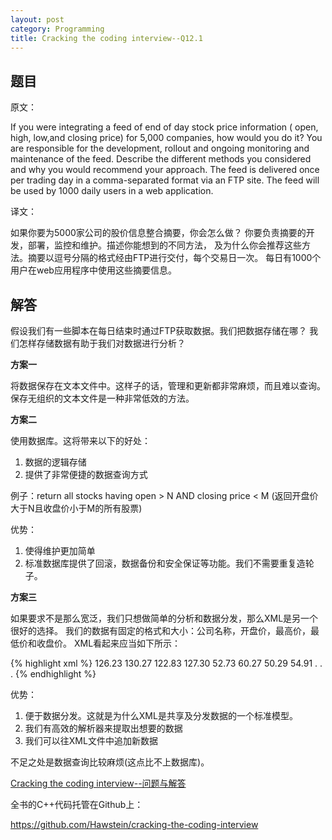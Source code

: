 ```yaml
---
layout: post
category: Programming
title: Cracking the coding interview--Q12.1
---
```


## 题目

原文：

If you were integrating a feed of end of day stock price information (
open, high, low,and closing price) for 5,000 companies, how would you 
do it? You are responsible for the development, rollout and ongoing 
monitoring and maintenance of the feed. Describe the different 
methods you considered and why you would recommend your
approach. The feed is delivered once per trading day in a 
comma-separated format via an FTP site. The feed will be used by 1000 
daily users in a web application.

译文：

如果你要为5000家公司的股价信息整合摘要，你会怎么做？
你要负责摘要的开发，部署，监控和维护。描述你能想到的不同方法，
及为什么你会推荐这些方法。摘要以逗号分隔的格式经由FTP进行交付，每个交易日一次。
每日有1000个用户在web应用程序中使用这些摘要信息。

## 解答

假设我们有一些脚本在每日结束时通过FTP获取数据。我们把数据存储在哪？
我们怎样存储数据有助于我们对数据进行分析？

**方案一**

将数据保存在文本文件中。这样子的话，管理和更新都非常麻烦，而且难以查询。
保存无组织的文本文件是一种非常低效的方法。

**方案二**

使用数据库。这将带来以下的好处：

1. 数据的逻辑存储
1. 提供了非常便捷的数据查询方式

例子：return all stocks having open > N AND closing price < M
(返回开盘价大于N且收盘价小于M的所有股票)

优势：

1. 使得维护更加简单
1. 标准数据库提供了回滚，数据备份和安全保证等功能。我们不需要重复造轮子。

**方案三**

如果要求不是那么宽泛，我们只想做简单的分析和数据分发，那么XML是另一个很好的选择。
我们的数据有固定的格式和大小：公司名称，开盘价，最高价，最低价和收盘价。
XML看起来应当如下所示：

{% highlight xml %}
<root>
  <date value=“2008-10-12”>
	<company name=“foo”>
	  <open>126.23</open>
	  <high>130.27</high>
	  <low>122.83</low>
	  <closingPrice>127.30</closingPrice>
	</company>
	<company name=“bar”>
	  <open>52.73</open>
	  <high>60.27</high>
	  <low>50.29</low>
	  <closingPrice>54.91</closingPrice>
	</company>
  </date>
  <date value=“2008-10-11”> . . . </date>
</root>
{% endhighlight %}

优势：

1. 便于数据分发。这就是为什么XML是共享及分发数据的一个标准模型。
1. 我们有高效的解析器来提取出想要的数据
1. 我们可以往XML文件中追加新数据

不足之处是数据查询比较麻烦(这点比不上数据库)。

[Cracking the coding interview--问题与解答](/posts/ctci-solutions-contents.html)

全书的C++代码托管在Github上：

<https://github.com/Hawstein/cracking-the-coding-interview>

